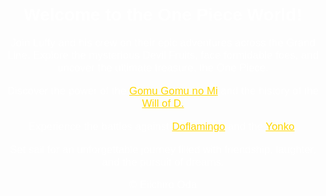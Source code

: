 <!DOCTYPE html>
<html lang="en">
<head>
    <meta charset="UTF-8">
    <meta name="viewport" content="width=device-width, initial-scale=1.0">
    <title>One Piece Fan</title>
    <style>
        body {
            background-image: url('one_piece_background.jpg');
            background-size: cover;
            color: white;
            font-family: Arial, sans-serif;
            text-align: center;
        }
        h1 {
            font-size: 2em;
            padding-top: 30%;
        }
        p {
            font-size: 1.2em;
        }
        a {
            color: gold;
        }
    </style>
</head>
<body>
    <h1>Welcome to the One Piece World!</h1>
    <p>Join Luffy and his crew on their epic adventures across the Grand Line. Explore the mysterious Devil Fruits, face formidable foes, and uncover the ultimate treasure, the One Piece.</p>
    <p>Discover the power of the <a href="https://onepiece.fandom.com/wiki/Gomu_Gomu_no_Mi" target="_blank">Gomu Gomu no Mi</a> and the history of the <a href="https://onepiece.fandom.com/wiki/Will_of_D." target="_blank">Will of D.</a></p>
    <p>Experience the battles against <a href="https://onepiece.fandom.com/wiki/Donquixote_Doflamingo" target="_blank">Doflamingo</a> and the <a href="https://onepiece.fandom.com/wiki/Yonko" target="_blank">Yonko</a>.</p>
    <p>Set sail for an unforgettable journey filled with friendship, laughter, and the pursuit of dreams.</p>
    <p>© Eiichiro Oda</p>
</body>
</html>